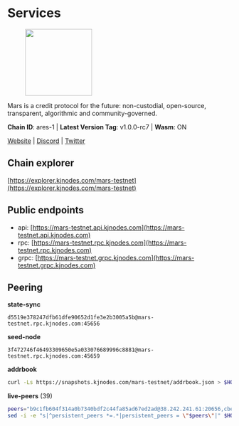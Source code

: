# Services

<figure><img src="https://raw.githubusercontent.com/kj89/testnet_manuals/main/pingpub/logos/mars.png" width="150" alt=""><figcaption></figcaption></figure>

Mars is a credit protocol for the future: non-custodial,  open-source, transparent, algorithmic and community-governed.

**Chain ID**: ares-1 | **Latest Version Tag**: v1.0.0-rc7 | **Wasm**: ON

[Website](https://marsprotocol.io) | [Discord](https://discord.gg/marsprotocol) | [Twitter](https://twitter.com/mars_protocol)


## Chain explorer
[https://explorer.kjnodes.com/mars-testnet](https://explorer.kjnodes.com/mars-testnet)

## Public endpoints

* api: [https://mars-testnet.api.kjnodes.com](https://mars-testnet.api.kjnodes.com)
* rpc: [https://mars-testnet.rpc.kjnodes.com](https://mars-testnet.rpc.kjnodes.com)
* grpc: [https://mars-testnet.grpc.kjnodes.com](https://mars-testnet.grpc.kjnodes.com)

## Peering

**state-sync**

```text
d5519e378247dfb61dfe90652d1fe3e2b3005a5b@mars-testnet.rpc.kjnodes.com:45656
```

**seed-node**

```text
3f472746f46493309650e5a033076689996c8881@mars-testnet.rpc.kjnodes.com:45659
```

**addrbook**
```bash
curl -Ls https://snapshots.kjnodes.com/mars-testnet/addrbook.json > $HOME/.mars/config/addrbook.json
```

**live-peers** (39)
```bash
peers="b9c1fb604f314a0b7340bdf2c44fa85ad67ed2ad@38.242.241.61:20656,cbe8b74723f5507fb12c81ac263f11eeda0f0c7b@65.109.88.178:26656,5bca99161a02e45e9e3fe6303728f8fd13d3d9d8@65.108.69.68:26757,ac73f0ba9b2111a83abe35cf12b361c360ce7e24@185.219.142.32:17656,eae08499096faf872ec686c0b5d66a7ad5ad510b@159.223.69.75:20656,e26ac62d4b4339bd8863c59027583c1f9a085675@185.225.232.196:22656,f7eee27edda4fad9a4ce6335d6adc9d5538435db@109.123.248.28:26656,2e84f06c036aa675a24a4242636cdda1639af800@20.165.200.238:20656,ffdbc710566c5e0d04846193e7bba100d2a737ee@136.243.103.53:33656,f1bc9d703500d54fdc2802552d2e31449028dea7@148.251.53.202:26656,f9855d1a7be36a228035358fc3ab7f3ce7353e5a@65.109.24.121:26656,2fb0eb08adb9ea1f7965efb65974948e8c234fef@116.202.165.116:33656,42f4f53d6ffb55662cf2b65396075f784a1e9a52@5.189.149.159:26656,ade06676777863cb7d360852616085761a68c544@46.4.53.94:26656,e5577ecbf793ce92ce5993c4841a340a4c9db64b@65.108.204.119:46656,bddf2a56b6783c6d79c46a07cbd707083677d4c4@135.181.183.93:33656,0a589d1ce953bb7acaaf5aa9002dfac36fc42649@199.175.98.136:26656,ed6bc9782a9cf2f5c302d8ecd5c53c27a3413e96@65.109.88.155:43656,a841d3e526089172867a73b709fd14e1d9fb87bd@65.108.231.124:22656,5c2a752c9b1952dbed075c56c600c3a79b58c395@95.214.53.233:27056,c5a39b97f56d73185ceb904899c65ad8d1390364@199.175.98.135:26656,14ba3b19424301a6bb58c27663a0323a81866d5d@134.122.82.186:26656,9c55f0518b9cb5c4000a7229707f00b787003757@192.99.14.194:26656,b1431595d4d661c5a1a4847d9ce18854a9c95d29@207.154.247.211:20656,66a77479d79a16e7cb0ba4702708e4554b40b5ea@176.9.146.72:43656,b0b0ae6d6ff4ca64de8281371f729796ac4ec5f6@23.88.70.109:33656,d5519e378247dfb61dfe90652d1fe3e2b3005a5b@65.109.68.190:45656,7c7f52bf26d5ec2dcc9e016c0f521e0b2fe77fcd@95.214.55.25:26656,c5c50697d6438a5201ab460f38c130aed88fd214@212.23.222.126:26656,d79cd692ab2a4ef1a8be282cb398d6267b871b6d@88.99.164.158:181,09203a69a212cba7516c9928800fb7de4dc7b52b@159.69.138.47:33656,0dfb092da1c0f8abe4005d994ba1ef91f316c321@178.54.78.180:26656,a511f8a8a5ac801807417d3239a201ea7ec7d514@139.162.153.46:20656,c36d220f73090c242dc5e309695d2c379ee09462@188.166.218.88:20656,a446002f40b926db596deb7bae9ed3fe04af1c2e@65.108.206.215:17656,3b10cd500cebd27e9bae5a1ee1b5e8d9095ea6e0@139.99.217.221:45656,eab3633d86f723e46d3244a95ec3e5a89fdbb51b@67.217.60.198:11124,9e6eac82887f7422bc49651f8ffda6bfd2848f53@74.208.244.144:20656,dad74c1df2e15613ab64ce77bad20e13b131917a@142.93.207.43:20656"
sed -i -e "s|^persistent_peers *=.*|persistent_peers = \"$peers\"|" $HOME/.mars/config/config.toml
```
